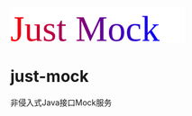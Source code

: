 ![logo.svg](https://github.com/4defaa/just-mock/blob/5948f1a341d96f565c5fc812f96f3c38f104eacf/logo.svg)
# just-mock
 非侵入式Java接口Mock服务

